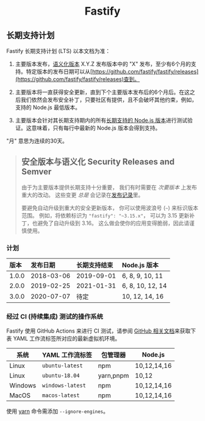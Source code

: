 <h1 align="center">Fastify</h1>

<a name="lts"></a>

## 长期支持计划

Fastify 长期支持计划 (LTS) 以本文档为准：

1. 主要版本发布，[语义化版本][semver] X.Y.Z 发布版本中的 "X" 发布，至少有6个月的支持。特定版本的发布日期可以从[https://github.com/fastify/fastify/releases](https://github.com/fastify/fastify/releases)查到。

1. 主要版本将一直获得安全更新，直到下个主要版本发布后的6个月后。在这之后我们依然会发布安全补丁，只要社区有提供，且不会破坏其他约束，例如，支持的 Node.js 最低版本。

1. 主要版本会针对其长期支持期内的所有[长期支持的 Node.js 版本](https://github.com/nodejs/Release)进行测试验证。这意味着，只有每行中最新的 Node.js 版本会得到支持。

"月" 意思为连续的30天。

> ## 安全版本与语义化 Security Releases and Semver
>
> 由于为主要版本提供长期支持十分重要，
> 我们有时需要在 _次要版本_ 上发布重大的改动。
> 这些变更 _总是_ 会记录在[发布记录](https://github.com/fastify/fastify/releases)里。
>
> 要避免自动升级到重大的安全更新版本，
> 你可以使用波浪号 (`~`) 来标识版本范围。
> 例如，将依赖标识为 `"fastify": "~3.15.x"`，
> 可以为 3.15 更新补丁，也避免了自动升级到 3.16。
> 这么做会使你的应用变得脆弱，因此请谨慎使用。

[semver]: https://semver.org/

<a name="lts-schedule"></a>

### 计划

| 版本    | 发布日期   | 长期支持结束 |  Node.js 版本   |
| :------ | :----------- | :-------------- | :------------------- |
| 1.0.0   | 2018-03-06   | 2019-09-01      | 6, 8, 9, 10, 11      |
| 2.0.0   | 2019-02-25   | 2021-01-31      | 6, 8, 10, 12, 14     |
| 3.0.0   | 2020-07-07   | 待定            | 10, 12, 14, 16       |

<a name="supported-os"></a>

### 经过 CI (持续集成) 测试的操作系统

Fastify 使用 GitHub Actions 来进行 CI 测试，请参阅 [GitHub 相关文档](https://docs.github.com/cn/actions/using-github-hosted-runners/about-github-hosted-runners#supported-runners-and-hardware-resources)来获取下表 YAML 工作流标签所对应的最新虚拟机环境。

| 系统    | YAML 工作流标签        | 包管理器                  | Node.js      |
|---------|------------------------|---------------------------|--------------|
| Linux   | `ubuntu-latest`        | npm                       | 10,12,14,16  |
| Linux   | `ubuntu-18.04`         | yarn,pnpm                 | 10,12        |
| Windows | `windows-latest`       | npm                       | 10,12,14,16  |
| MacOS   | `macos-latest`         | npm                       | 10,12,14,16  |

使用 [yarn](https://yarnpkg.com/) 命令需添加 `--ignore-engines`。